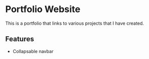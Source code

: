 # Portfolio Website

This is a portfolio that links to various projects that I have created. 

## Features 
- Collapsable navbar
